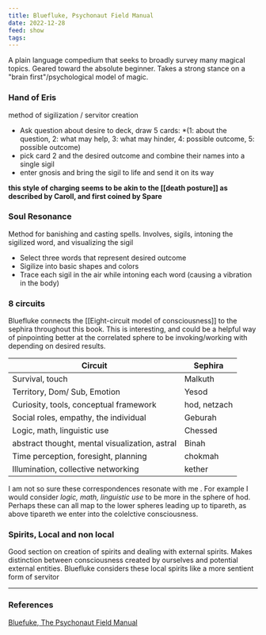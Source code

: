 ```yaml
---
title: Bluefluke, Psychonaut Field Manual
date: 2022-12-28
feed: show
tags:
---
```

A plain language compedium that seeks to broadly survey many magical topics. Geared toward the absolute beginner. Takes a strong stance on a "brain first"/psychological model of magic.

### Hand of Eris
method of sigilization / servitor creation
- Ask question about desire to deck, draw 5 cards: *(1: about the question, 2: what may help, 3: what may hinder, 4: possible outcome, 5: possible outcome)
- pick card 2 and the desired outcome and combine their names into a single sigil
- enter gnosis and bring the sigil to life and send it on its way

__this style of charging seems to be akin to the [[death posture]] as described by Caroll, and first coined by Spare__

### Soul Resonance
Method for banishing and casting spells. Involves, sigils, intoning the sigilized word, and visualizing the sigil
- Select three words that represent desired outcome
- Sigilize into basic shapes and colors
- Trace each sigil in the air while intoning each word (causing a vibration in the body)

### 8 circuits
Bluefluke connects the [[Eight-circuit model of consciousness]] to the sephira throughout this book. This is interesting, and could be a helpful way of pinpointing better at the correlated sphere to be invoking/working with depending on desired results.

| Circuit | Sephira |
|--------|----------|
|Survival, touch | Malkuth|
|Territory, Dom/ Sub, Emotion| Yesod|
| Curiosity, tools, conceptual framework | hod, netzach|
|Social roles, empathy, the individual | Geburah|
| Logic, math, linguistic use | Chessed
|abstract thought, mental visualization, astral | Binah 
| Time perception, foresight, planning | chokmah
| Illumination, collective networking | kether

I am not so sure these correspondences resonate with me . For example I would consider *logic, math, linguistic use* to be more in the sphere of hod. Perhaps these can all map to the lower spheres leading up to tipareth, as above tipareth we enter into the colelctive consciousness. 

### Spirits, Local and non local
Good section on creation of spirits and dealing with external spirits. Makes distinction between consciousness created by ourselves and potential external entities. Bluefluke considers these local spirits like a more sentient form of servitor
___
### References
[Bluefuke, The Psychonaut Field Manual](https://www.deviantart.com/bluefluke/art/The-Psychonaut-Field-Manual-FOURTH-PDF-EDITION-530005584)
